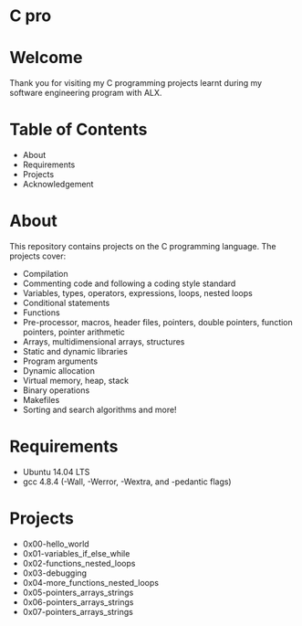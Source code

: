 
# C pro

# Welcome
Thank you for visiting my C programming projects learnt during my software engineering program with ALX.

# Table of Contents
* About
* Requirements
* Projects
* Acknowledgement

# About
This repository contains projects on the C programming language. The projects cover:

* Compilation
* Commenting code and following a coding style standard
* Variables, types, operators, expressions, loops, nested loops
* Conditional statements
* Functions
* Pre-processor, macros, header files, pointers, double pointers, function pointers, pointer arithmetic
* Arrays, multidimensional arrays, structures
* Static and dynamic libraries
* Program arguments
* Dynamic allocation
* Virtual memory, heap, stack
* Binary operations
* Makefiles
* Sorting and search algorithms and more!

# Requirements
* Ubuntu 14.04 LTS
* gcc 4.8.4 (-Wall, -Werror, -Wextra, and -pedantic flags)

# Projects
* 0x00-hello_world
* 0x01-variables_if_else_while
* 0x02-functions_nested_loops
* 0x03-debugging
* 0x04-more_functions_nested_loops
* 0x05-pointers_arrays_strings
* 0x06-pointers_arrays_strings
* 0x07-pointers_arrays_strings
